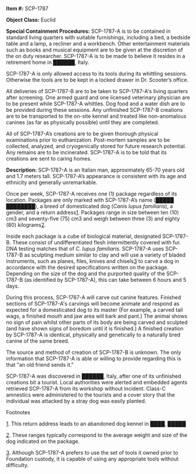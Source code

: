**Item #:** SCP-1787

**Object Class:** Euclid

**Special Containment Procedures:** SCP-1787-A is to be contained in standard living quarters with suitable furnishings, including a bed, a bedside table and a lamp, a recliner and a workbench. Other entertainment materials such as books and musical equipment are to be given at the discretion of the on duty researcher. SCP-1787-A is to be made to believe it resides in a retirement home in ██████, Italy.

SCP-1787-A is only allowed access to its tools during its whittling sessions. Otherwise the tools are to be kept in a locked drawer in Dr. Scooter’s office.

All deliveries of SCP-1787-B are to be taken to SCP-1787-A's living quarters after screening. One armed guard and one licensed veterinary physician are to be present while SCP-1787-A whittles. Dog food and a water dish are to be provided during these sessions. Any unfinished SCP-1787-B creations are to be transported to the on-site kennel and treated like non-anomalous canines (as far as physically possible) until they are completed.

All of SCP-1787-A’s creations are to be given thorough physical examinations prior to euthanization. Post-mortem samples are to be collected, analyzed, and cryogenically stored for future research potential. Any remains are to be incinerated. SCP-1787-A is to be told that its creations are sent to caring homes.

**Description:** SCP-1787-A is an Italian man, approximately 65-70 years old and 1.7 meters tall. SCP-1787-A’s appearance is consistent with its age and ethnicity and generally unremarkable.

Once per week, SCP-1787-A receives one (1) package regardless of its location. Packages are only marked with SCP-1787-A’s name (█████ ████████), a breed of domesticated dog (_Canis lupus familiaris_), a gender, and a return address[1](javascript:;). Packages range in size between ten (10) cm3 and seventy-five (75) cm3 and weigh between three (3) and eighty (80) kilograms[2](javascript:;).

Inside each package is a cube of biological material, designated SCP-1787-B. These consist of undifferentiated flesh intermittently covered with fur. DNA testing matches that of _C. lupus familiaris_. SCP-1787-A uses SCP-1787-B as sculpting medium similar to clay and will use a variety of bladed instruments, such as planes, files, knives and chisels[3](javascript:;) to carve a dog in accordance with the desired specifications written on the package. Depending on the size of the dog and the purported quality of the SCP-1787-B (as identified by SCP-1787-A), this can take between 6 hours and 5 days.

During this process, SCP-1787-A will carve out canine features. Finished sections of SCP-1787-A's carvings will become animate and respond as expected for a domesticated dog to its master (For example, a carved tail wags, a finished mouth and jaw area will bark and pant.) The animal shows no sign of pain whilst other parts of its body are being carved and sculpted (and have shown signs of boredom until it is finished.) A finished creation by SCP-1787-A is identical, physically and genetically to a naturally bred canine of the same breed.

The source and method of creation of SCP-1787-B is unknown. The only information that SCP-1787-A is able or willing to provide regarding this is that "an old friend sends it."

SCP-1787-A was discovered in ██████, Italy, after one of its unfinished creations bit a tourist. Local authorities were alerted and embedded agents retrieved SCP-1787-A from its workshop without incident. Class-C amnestics were administered to the tourists and a cover story that the individual was attacked by a stray dog was easily planted.

Footnotes

[1](javascript:;). This return address leads to an abandoned dog kennel in ████, █████

[2](javascript:;). These ranges typically correspond to the average weight and size of the dog indicated on the package.

[3](javascript:;). Although SCP-1787-A prefers to use the set of tools it owned prior to Foundation custody, it is capable of using any appropriate tools without difficulty.